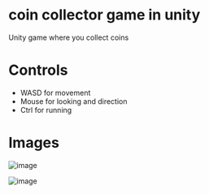 # coin collector game in unity
Unity game where you collect coins


# Controls 
- WASD for movement 
- Mouse for looking and direction 
- Ctrl for running


# Images 

![image](https://user-images.githubusercontent.com/25157308/167713160-a27d4642-f148-440d-ae2c-5ec9b521f0ba.png)

![image](https://user-images.githubusercontent.com/25157308/167713207-0779cad1-63d8-421b-acc5-d9cc84b23cea.png)


